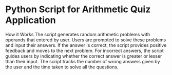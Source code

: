# Python Script for Arithmetic Quiz Application
How it Works
The script generates random arithmetic problems with operands that entered by user.
Users are prompted to solve these problems and input their answers.
If the answer is correct, the script provides positive feedback and moves to the next problem.
For incorrect answers, the script guides users by indicating whether the correct answer is greater or lesser than their input.
The script tracks the number of wrong answers given by the user and the time taken to solve all the questions.
